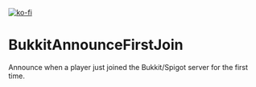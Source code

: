 [![ko-fi](https://www.ko-fi.com/img/githubbutton_sm.svg)](https://ko-fi.com/W7W215OZB)

# BukkitAnnounceFirstJoin
Announce when a player just joined the Bukkit/Spigot server for the first time.

